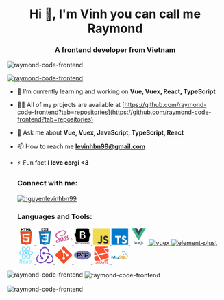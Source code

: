 <h1 align="center">Hi 👋, I'm Vinh you can call me Raymond</h1>
<h3 align="center">A frontend developer from Vietnam</h3>

<p align="left"> <img
    src="https://komarev.com/ghpvc/?username=raymond-code-frontend&label=Profile%20views&color=0e75b6&style=flat"
    alt="raymond-code-frontend" /> </p>

<p align="left"> <a href="https://github.com/ryo-ma/github-profile-trophy"><img
      src="https://github-profile-trophy.vercel.app/?username=raymond-code-frontend" alt="raymond-code-frontend" /></a>
</p>

- 🌱 I’m currently learning and working on **Vue, Vuex, React, TypeScript**

- 👨‍💻 All of my projects are available at
  [https://github.com/raymond-code-frontend?tab=repositories](https://github.com/raymond-code-frontend?tab=repositories)

- 💬 Ask me about **Vue, Vuex, JavaScript, TypeScript, React**

- 📫 How to reach me **levinhbn99@gmail.com**

- ⚡ Fun fact **I love corgi <3** <h3 align="left">Connect with me:</h3>
  <p align="left">
    <a href="https://fb.com/nguyenlevinhbn99" target="blank"><img align="center" src="https://raw.githubusercontent.com/rahuldkjain/github-profile-readme-generator/master/src/images/icons/Social/facebook.svg" alt="nguyenlevinhbn99" height="30" width="40" /></a>
  </p>

  <h3 align="left">Languages and Tools:</h3>
  <p align="left">
   <a href="https://www.w3.org/html/" target="_blank" rel="noreferrer">
    <img src="https://raw.githubusercontent.com/devicons/devicon/master/icons/html5/html5-original-wordmark.svg"
      alt="html5" width="40" height="40" />
  </a>
  <a href="https://www.w3schools.com/css/" target="_blank" rel="noreferrer">
    <img src="https://raw.githubusercontent.com/devicons/devicon/master/icons/css3/css3-original-wordmark.svg"
      alt="css3" width="40" height="40" />
  </a>
  <a href="https://sass-lang.com" target="_blank" rel="noreferrer">
    <img src="https://raw.githubusercontent.com/devicons/devicon/master/icons/sass/sass-original.svg" alt="sass"
      width="40" height="40" />
  </a>
  <a href="https://getbootstrap.com" target="_blank" rel="noreferrer">
    <img src="https://raw.githubusercontent.com/devicons/devicon/master/icons/bootstrap/bootstrap-plain-wordmark.svg"
      alt="bootstrap" width="40" height="40" />
  </a>
  <a href="https://developer.mozilla.org/en-US/docs/Web/JavaScript" target="_blank" rel="noreferrer">
    <img src="https://raw.githubusercontent.com/devicons/devicon/master/icons/javascript/javascript-original.svg"
      alt="javascript" width="40" height="40" />
  </a>
  <a href="https://www.typescriptlang.org/" target="_blank" rel="noreferrer">
    <img src="https://raw.githubusercontent.com/devicons/devicon/master/icons/typescript/typescript-original.svg"
      alt="typescript" width="40" height="40" />
  </a>

  <a href="https://vuejs.org/" target="_blank" rel="noreferrer">
    <img src="https://raw.githubusercontent.com/devicons/devicon/master/icons/vuejs/vuejs-original-wordmark.svg"
      alt="vuejs" width="40" height="40" /> </a>
  </a>
  <a href="https://vuex.vuejs.org/" target="_blank" rel="noreferrer">
    <img src="https://user-images.githubusercontent.com/7110136/29002857-9e802f08-7ab4-11e7-9c31-604b5d0d0c19.png"
      alt="vuex" width="40" height="40" /> </a>
  </a>
  <a href="https://element-plus.org/" target="_blank" rel="noreferrer">
    <img src="https://avatars.githubusercontent.com/u/68583457?s=200&v=4" alt="element-plust" width="40" height="40" />
  </a>
  <a href="https://reactjs.org/" target="_blank" rel="noreferrer">
    <img src="https://raw.githubusercontent.com/devicons/devicon/master/icons/react/react-original-wordmark.svg"
      alt="react" width="40" height="40" />
  </a>
  <a href="https://redux.js.org" target="_blank" rel="noreferrer">
    <img src="https://raw.githubusercontent.com/devicons/devicon/master/icons/redux/redux-original.svg" alt="redux"
      width="40" height="40" />
  </a>

  <a href="https://git-scm.com/" target="_blank" rel="noreferrer">
    <img src="https://raw.githubusercontent.com/devicons/devicon/master/icons/git/git-original.svg" alt="git" width="40"
      height="40" />
  </a>
  <a href="https://www.php.net" target="_blank" rel="noreferrer">
    <img src="https://raw.githubusercontent.com/devicons/devicon/master/icons/php/php-original.svg" alt="php" width="40"
      height="40" />
  </a>
  <a href="https://laravel.com/" target="_blank" rel="noreferrer">
    <img src="https://raw.githubusercontent.com/devicons/devicon/master/icons/laravel/laravel-plain-wordmark.svg"
      alt="laravel" width="40" height="40" />
  </a>
  <a href="https://www.mysql.com/" target="_blank" rel="noreferrer">
    <img src="https://raw.githubusercontent.com/devicons/devicon/master/icons/mysql/mysql-original-wordmark.svg"
      alt="mysql" width="40" height="40" />
  </a>
  </p>

<p><img align="left" src="https://github-readme-stats.vercel.app/api/top-langs?username=raymond-code-frontend&show_icons=true&locale=en&layout=compact" alt="raymond-code-frontend" /></p>

  <p>&nbsp;<img align="center"
      src="https://github-readme-stats.vercel.app/api?username=raymond-code-frontend&show_icons=true&locale=en"
      alt="raymond-code-frontend" /></p>

  <p><img align="center" src="https://github-readme-streak-stats.herokuapp.com/?user=raymond-code-frontend&"
      alt="raymond-code-frontend" />
</p>
